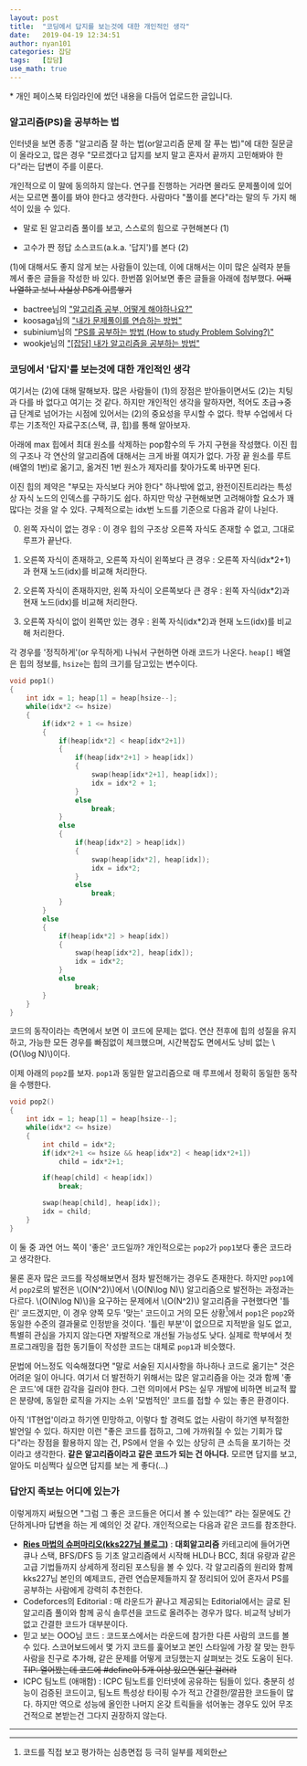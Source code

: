 ```yaml
---
layout: post
title:  "코딩에서 답지를 보는것에 대한 개인적인 생각"
date:   2019-04-19 12:34:51
author: nyan101
categories: 잡담
tags:	[잡담]
use_math: true
---
```




\* 개인 페이스북 타임라인에 썼던 내용을 다듬어 업로드한 글입니다.

### 알고리즘(PS)을 공부하는 법

인터넷을 보면 종종 "알고리즘 잘 하는 법(or알고리즘 문제 잘 푸는 법)"에 대한 질문글이 올라오고, 많은 경우 "모르겠다고 답지를 보지 말고 혼자서 끝까지 고민해봐야 한다"라는 답변이 주를 이룬다.

개인적으로 이 말에 동의하지 않는다. 연구를 진행하는 거라면 몰라도 문제풀이에 있어서는 모르면 풀이를 봐야 한다고 생각한다. 사람마다 "풀이를 본다"라는 말의 두 가지 해석이 있을 수 있다.

* 말로 된 알고리즘 풀이를 보고, 스스로의 힘으로 구현해본다 (1)

* 고수가 짠 정답 소스코드(a.k.a. '답지')를 본다 (2)

(1)에 대해서도 좋지 않게 보는 사람들이 있는데, 이에 대해서는 이미 많은 실력자 분들께서 좋은 글들을 작성한 바 있다. 한번쯤 읽어보면 좋은 글들을 아래에 첨부했다. ~~어째 나열하고 보니 사실상 PS계 이름쌓기~~

* bactree님의 ["알고리즘 공부, 어떻게 해야하나요?"](https://baactree.tistory.com/52)
* koosaga님의 ["내가 문제풀이를 연습하는 방법"](https://koosaga.com/217)
* subinium님의 ["PS를 공부하는 방법 (How to study Problem Solving?)"](https://subinium.github.io/how-to-study-problem-solving/)
* wookje님의 ["[잡담] 내가 알고리즘을 공부하는 방법"](http://wookje.dance/2019/04/16/how-to-study-algorithm/)



### 코딩에서 '답지'를 보는것에 대한 개인적인 생각

여기서는 (2)에 대해 말해보자. 많은 사람들이 (1)의 장점은 받아들이면서도 (2)는 치팅과 다를 바 없다고 여기는 것 같다. 하지만 개인적인 생각을 말하자면, 적어도 초급→중급 단계로 넘어가는 시점에 있어서는 (2)의 중요성을 무시할 수 없다. 학부 수업에서 다루는 기초적인 자료구조(스택, 큐, 힙)를 통해 알아보자.

아래에 max 힙에서 최대 원소를 삭제하는 pop함수의 두 가지 구현을 작성했다. 이진 힙의 구조나 각 연산의 알고리즘에 대해서는 크게 바뀔 여지가 없다. 가장 끝 원소를 루트(배열의 1번)로 옮기고, 옮겨진 1번 원소가 제자리를 찾아가도록 바꾸면 된다.

이진 힙의 제약은 "부모는 자식보다 커야 한다" 하나밖에 없고, 완전이진트리라는 특성상 자식 노드의 인덱스를 구하기도 쉽다. 하지만 막상 구현해보면 고려해야할 요소가 꽤 많다는 것을 알 수 있다. 구체적으로는 idx번 노드를 기준으로 다음과 같이 나뉜다.

0. 왼쪽 자식이 없는 경우
   : 이 경우 힙의 구조상 오른쪽 자식도 존재할 수 없고, 그대로 루프가 끝난다.

1. 오른쪽 자식이 존재하고, 오른쪽 자식이 왼쪽보다 큰 경우
   : 오른쪽 자식(idx\*2+1)과 현재 노드(idx)를 비교해 처리한다.

2. 오른쪽 자식이 존재하지만, 왼쪽 자식이 오른쪽보다 큰 경우
   : 왼쪽 자식(idx\*2)과 현재 노드(idx)를 비교해 처리한다.

3. 오른쪽 자식이 없이 왼쪽만 있는 경우
   : 왼쪽 자식(idx\*2)과 현재 노드(idx)를 비교해 처리한다.

각 경우를 '정직하게'(or 우직하게) 나눠서 구현하면 아래 코드가 나온다.  `heap[]` 배열은 힙의 정보를, `hsize`는 힙의 크기를 담고있는 변수이다.

```c++
void pop1()
{
    int idx = 1; heap[1] = heap[hsize--];
    while(idx*2 <= hsize)
    {
        if(idx*2 + 1 <= hsize)
        {
            if(heap[idx*2] < heap[idx*2+1])
            {
                if(heap[idx*2+1] > heap[idx])
                {
                    swap(heap[idx*2+1], heap[idx]);
                    idx = idx*2 + 1;
                }
                else
                    break;
            }
            else
            {
                if(heap[idx*2] > heap[idx])
                {
                    swap(heap[idx*2], heap[idx]);
                    idx = idx*2;
                }
                else
                    break;
            }
        }
        else
        {
            if(heap[idx*2] > heap[idx])
            {
                swap(heap[idx*2], heap[idx]);
                idx = idx*2;
            }
            else
                break;
        }
    }
}
```

코드의 동작이라는 측면에서 보면 이 코드에 문제는 없다. 연산 전후에 힙의 성질을 유지하고, 가능한 모든 경우를 빠짐없이 체크했으며, 시간복잡도 면에서도 낭비 없는 \\(O(\\log N)\\)이다.

이제 아래의 `pop2`를 보자. `pop1`과 동일한 알고리즘으로 매 루프에서 정확히 동일한 동작을 수행한다.

```c++
void pop2()
{
    int idx = 1; heap[1] = heap[hsize--];
    while(idx*2 <= hsize)
    {
        int child = idx*2;
        if(idx*2+1 <= hsize && heap[idx*2] < heap[idx*2+1])
            child = idx*2+1;

        if(heap[child] < heap[idx])
            break;

        swap(heap[child], heap[idx]);
        idx = child;
    }
}
```

이 둘 중 과연 어느 쪽이 '좋은' 코드일까? 개인적으로는 `pop2`가 `pop1`보다 좋은 코드라고 생각한다.

물론 혼자 많은 코드를 작성해보면서 점차 발전해가는 경우도 존재한다. 하지만 `pop1`에서 `pop2`로의 발전은 \\(O(N^2)\\)에서 \\(O(N\\log N)\\) 알고리즘으로 발전하는 과정과는 다르다. \\(O(N\\log N)\\)을 요구하는 문제에서 \\(O(N^2)\\) 알고리즘을 구현했다면 '틀린' 코드겠지만, 이 경우 양쪽 모두 '맞는' 코드이고 거의 모든 상황[^1]에서 `pop1`은 `pop2`와 동일한 수준의 결과물로 인정받을 것이다. '틀린 부분'이 없으므로 지적받을 일도 없고, 특별히 관심을 가지지 않는다면 자발적으로 개선될 가능성도 낮다. 실제로 학부에서 첫 프로그래밍을 접한 동기들이 작성한 코드는 대체로 `pop1`과 비슷했다.

[^1]: 코드를 직접 보고 평가하는 심층면접 등 극히 일부를 제외한

문법에 어느정도 익숙해졌다면 "말로 서술된 지시사항을 하나하나 코드로 옮기는" 것은 어려운 일이 아니다. 여기서 더 발전하기 위해서는 많은 알고리즘을 아는 것과 함께 '좋은 코드'에 대한 감각을 길러야 한다. 그런 의미에서 PS는 실무 개발에 비하면 비교적 짧은 분량에, 동일한 로직을 가지는 소위 '모범적인' 코드를 접할 수 있는 좋은 환경이다.

아직 'IT현업'이라고 하기엔 민망하고, 이렇다 할 경력도 없는 사람이 하기엔 부적절한 발언일 수 있다. 하지만 이런 "좋은 코드를 접하고, 그에 가까워질 수 있는 기회가 많다"라는 장점을 활용하지 않는 건, PS에서 얻을 수 있는 상당히 큰 소득을 포기하는 것이라고 생각한다. **같은 알고리즘이라고 같은 코드가 되는 건 아니다.** 모르면 답지를 보고, 알아도 미심쩍다 싶으면 답지를 보는 게 좋다(...)



### 답안지 족보는 어디에 있는가

이렇게까지 써뒀으면 "그럼 그 좋은 코드들은 어디서 볼 수 있는데?" 라는 질문에도 간단하게나마 답변을 하는 게 예의인 것 같다. 개인적으로는 다음과 같은 코드를 참조한다.


* [**Ries 마법의 슈퍼마리오(kks227님 블로그)**](https://blog.naver.com/PostList.nhn?blogId=kks227&categoryNo=299) 
  : **대회알고리즘** 카테고리에 들어가면 큐나 스택, BFS/DFS 등 기초 알고리즘에서 시작해 HLD나 BCC, 최대 유량과 같은 고급 기법들까지 상세하게 정리된 포스팅을 볼 수 있다. 각 알고리즘의 원리와 함께 kks227님 본인의 예제코드, 관련 연습문제들까지 잘 정리되어 있어 혼자서 PS를 공부하는 사람에게 강력히 추천한다.
* Codeforces의 Editorial
  : 매 라운드가 끝나고 제공되는 Editorial에서는 글로 된 알고리즘 풀이와 함께 공식 솔루션을 코드로 올려주는 경우가 많다. 비교적 낭비가 없고 간결한 코드가 대부분이다.
* 믿고 보는 OOO님 코드
  : 코드포스에서는 라운드에 참가한 다른 사람의 코드를 볼 수 있다. 스코어보드에서 몇 가지 코드를 훑어보고 본인 스타일에 가장 잘 맞는 한두 사람을 친구로 추가해, 같은 문제를 어떻게 코딩했는지 살펴보는 것도 도움이 된다. ~~TIP: 열어봤는데 코드에 #define이 5개 이상 있으면 일단 걸러라~~
* ICPC 팀노트 (애매함)
  : ICPC 팀노트를 인터넷에 공유하는 팀들이 있다. 충분히 성능이 검증된 코드이고, 팀노트 특성상 타이핑 수가 적고 간결한/깔끔한 코드들이 많다. 하지만 역으로 성능에 올인한 나머지 온갖 트릭들을 섞어놓는 경우도 있어 무조건적으로 본받는건 그다지 권장하지 않는다.

---

